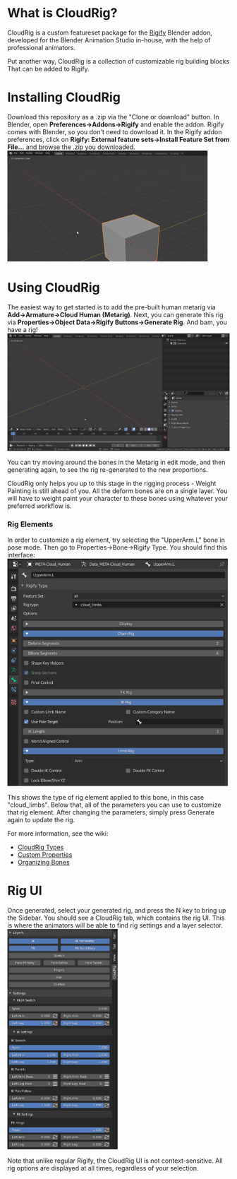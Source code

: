 # What is CloudRig?
CloudRig is a custom featureset package for the [Rigify](https://docs.blender.org/manual/en/latest/addons/rigging/rigify/introduction.html) Blender addon, developed for the Blender Animation Studio in-house, with the help of professional animators.

Put another way, CloudRig is a collection of customizable rig building blocks That can be added to Rigify.

# Installing CloudRig
Download this repository as a .zip via the "Clone or download" button.
In Blender, open **Preferences->Addons->Rigify** and enable the addon. Rigify comes with Blender, so you don't need to download it.
In the Rigify addon preferences, click on **Rigify: External feature sets->Install Feature Set from File...** and browse the .zip you downloaded.  
![](featureset_load.gif)  

# Using CloudRig
The easiest way to get started is to add the pre-built human metarig via **Add->Armature->Cloud Human (Metarig)**.
Next, you can generate this rig via **Properties->Object Data->Rigify Buttons->Generate Rig**.
And bam, you have a rig!  
![](armature_generate.gif)  

You can try moving around the bones in the Metarig in edit mode, and then generating again, to see the rig re-generated to the new proportions.

CloudRig only helps you up to this stage in the rigging process - Weight Painting is still ahead of you. All the deform bones are on a single layer. You will have to weight paint your character to these bones using whatever your preferred workflow is.

### Rig Elements
In order to customize a rig element, try selecting the "UpperArm.L" bone in pose mode. Then go to Properties->Bone->Rigify Type. You should find this interface:  
<img src="rigify_type.png" width=500>  

This shows the type of rig element applied to this bone, in this case "cloud_limbs". Below that, all of the parameters you can use to customize that rig element. After changing the parameters, simply press Generate again to update the rig.

For more information, see the wiki:
- [CloudRig Types](../../wiki/CloudRig-Types)
- [Custom Properties](../../wiki/Custom-Properties)
- [Organizing Bones](../../wiki/Organizing-Bones)

# Rig UI
Once generated, select your generated rig, and press the N key to bring up the Sidebar. You should see a CloudRig tab, which contains the rig UI. This is where the animators will be able to find rig settings and a layer selector.  
<img src="rig_ui.png" width=250>  

Note that unlike regular Rigify, the CloudRig UI is not context-sensitive. All rig options are displayed at all times, regardless of your selection.